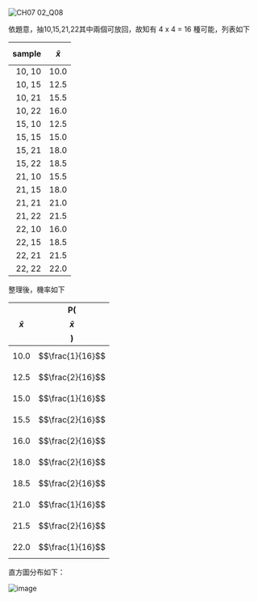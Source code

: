![CH07 02_Q08](https://github.com/user-attachments/assets/4eba41bb-f9de-41e3-9cf2-acca2bc844ea)

依題意，抽10,15,21,22其中兩個可放回，故知有 4 x 4  =  16 種可能，列表如下

| sample| $$\bar{x}$$ |
|----------------:|:----:|
| 10, 10          |10.0 |
| 10, 15          |12.5 |
| 10, 21          |15.5 |
| 10, 22          |16.0 |
| 15, 10          |12.5 |
| 15, 15          |15.0 |
| 15, 21          |18.0 |
| 15, 22          |18.5 |
| 21, 10          |15.5 |
| 21, 15          |18.0 |
| 21, 21          |21.0 |
| 21, 22          |21.5 |
| 22, 10          |16.0 |
| 22, 15          |18.5 |
| 22, 21          |21.5 |
| 22, 22          |22.0 |  

整理後，機率如下

|  $$\bar{x}$$ |P( $$\bar{x}$$ ) |
|-------------:|:---------------:|
| 10.0         | $$\frac{1}{16}$$ |
| 12.5         | $$\frac{2}{16}$$ |
| 15.0         | $$\frac{1}{16}$$ |
| 15.5         | $$\frac{2}{16}$$ |
| 16.0         | $$\frac{2}{16}$$ |
| 18.0         | $$\frac{2}{16}$$ |
| 18.5         | $$\frac{2}{16}$$ |
| 21.0         | $$\frac{1}{16}$$ |
| 21.5         | $$\frac{2}{16}$$ |
| 22.0         | $$\frac{1}{16}$$ |

直方圖分布如下：

![image](https://github.com/user-attachments/assets/f662abde-3bc9-44f1-adf4-b5f680595e65)

